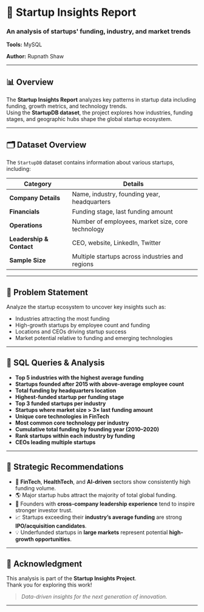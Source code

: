 # 🚀 Startup Insights Report

### An analysis of startups' funding, industry, and market trends  
**Tools:**  MySQL

**Author:** Rupnath Shaw  

---

## 📊 Overview

The **Startup Insights Report** analyzes key patterns in startup data including funding, growth metrics, and technology trends.  
Using the **StartupDB dataset**, the project explores how industries, funding stages, and geographic hubs shape the global startup ecosystem.

---

## 🗂️ Dataset Overview

The `StartupDB` dataset contains information about various startups, including:

| Category | Details |
|-----------|----------|
| **Company Details** | Name, industry, founding year, headquarters |
| **Financials** | Funding stage, last funding amount |
| **Operations** | Number of employees, market size, core technology |
| **Leadership & Contact** | CEO, website, LinkedIn, Twitter |
| **Sample Size** | Multiple startups across industries and regions |

---

## 🎯 Problem Statement

Analyze the startup ecosystem to uncover key insights such as:
- Industries attracting the most funding  
- High-growth startups by employee count and funding  
- Locations and CEOs driving startup success  
- Market potential relative to funding and emerging technologies  

---

## 💾 SQL Queries & Analysis

- **Top 5 industries with the highest average funding**
- **Startups founded after 2015 with above-average employee count**
-  **Total funding by headquarters location**
-  **Highest-funded startup per funding stage**
-  **Top 3 funded startups per industry**
-  **Startups where market size > 3× last funding amount**
-  **Unique core technologies in FinTech**
-  **Most common core technology per industry**
-  **Cumulative total funding by founding year (2010–2020)**
-  **Rank startups within each industry by funding**
-  **CEOs leading multiple startups**

---

## 🧠 Strategic Recommendations

- 💸 **FinTech**, **HealthTech**, and **AI-driven** sectors show consistently high funding volume.  
- 🌎 Major startup hubs attract the majority of total global funding.  
- 👔 Founders with **cross-company leadership experience** tend to inspire stronger investor trust.  
- 📈 Startups exceeding their **industry’s average funding** are strong **IPO/acquisition candidates**.  
- 💡 Underfunded startups in **large markets** represent potential **high-growth opportunities**.  

---

## 🙏 Acknowledgment

This analysis is part of the **Startup Insights Project**.  
Thank you for exploring this work!  
> _Data-driven insights for the next generation of innovation._

---
